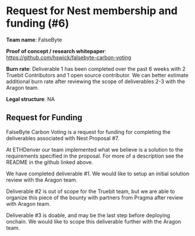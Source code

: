 # Request for Nest membership and funding (#6)

**Team name**: FalseByte

**Proof of concept / research whitepaper**: https://github.com/hswick/falsebyte-carbon-voting

**Burn rate**: Deliverable 1 has been completed over the past 6 weeks with 2 Truebit Contributors and 1 open source contributor.  We can better estimate additional burn rate after reviewing the scope of deliverables 2-3 with the Aragon team.

**Legal structure**: NA

## Request for Funding

FalseByte Carbon Voting is a request for funding for completing the deliverables associated with Nest Proposal #7. 

At ETHDenver our team implemented what we believe is a solution to the requirements specified in the proposal. For more of a description see the README in the github linked above.

We have completed deliverable #1.  We would like to setup an initial solution review with the Aragon team.

Deliverable #2 is out of scope for the Truebit team, but we are able to organize this piece of the bounty with partners from Pragma after review with Aragon team.

Deliverable #3 is doable, and may be the last step before deploying onchain.  We would like to scope this deliverable further with the Aragon team.
